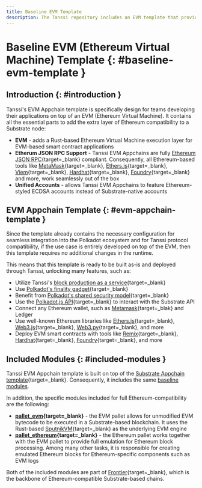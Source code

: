 ```yaml
---
title: Baseline EVM Template
description: The Tanssi repository includes an EVM template that provides all the necessary configurations to launch an Appchain that is fully compatible with Ethereum.
---
```


# Baseline EVM (Ethereum Virtual Machine) Template {: #baseline-evm-template }

## Introduction {: #introduction }

Tanssi's EVM Appchain template is specifically design for teams developing their applications on top of an EVM (Ethereum Virtual Machine). It contains all the essential parts to add the extra layer of Ethereum compatibility to a Substrate node:

- **EVM** - adds a Rust-based Ethereum Virtual Machine execution layer for EVM-based smart contract applications
- **Etherum JSON RPC Support** - Tanssi EVM Appchains are fully [Ethereum JSON RPC](https://ethereum.org/en/developers/docs/apis/json-rpc/){target=_blank} compliant. Consequently, all Ethereum-based tools like [MetaMask](https://metamask.io/){target=_blank}, [Ethers.js](https://docs.ethers.org/){target=_blank}, [Viem](https://viem.sh/){target=_blank}, [Hardhat](https://hardhat.org/){target=_blank}, [Foundry](https://book.getfoundry.sh/){target=_blank} and more, work seamlessly out of the box
- **Unified Accounts** - allows Tanssi EVM Appchains to feature Ethereum-styled ECDSA accounts instead of Substrate-native accounts

## EVM Appchain Template {: #evm-appchain-template }

Since the template already contains the necessary configuration for seamless integration into the Polkadot ecosystem and for Tanssi protocol compatibility, if the use case is entirely developed on top of the EVM, then this template requires no additional changes in the runtime.

This means that this template is ready to be built as-is and deployed through Tanssi, unlocking many features, such as:

- Utilize Tanssi's [block production as a service](/learn/tanssi/technical-features/#block-production-as-a-service){target=_blank}
- Use [Polkadot's finality gadget](https://wiki.polkadot.network/docs/learn-consensus#finality-gadget-grandpa){target=_blank}
- Benefit from [Polkadot's shared security model](https://wiki.polkadot.network/docs/learn-parachains#shared-security){target=_blank}
- Use the [Polkadot.js API](/builders/interact/substrate-api/polkadot-js-api){target=_blank} to interact with the Substrate API
- Connect any Ethereum wallet, such as [Metamask](/builders/interact/ethereum-api/wallets/metamask/){target=_blak} and Ledger
- Use well-known Ethereum libraries like [Ethers.js](/builders/interact/ethereum-api/libraries/ethersjs){target=_blank}, [Web3.js](/builders/interact/ethereum-api/libraries/web3js){target=_blank}, [Web3.py](/builders/interact/ethereum-api/libraries/web3py/){target=_blank}, and more
- Deploy EVM smart contracts with tools like [Remix](https://remix.ethereum.org/){target=_blank}, [Hardhat](https://hardhat.org/){target=_blank}, [Foundry](https://github.com/foundry-rs/foundry){target=_blank}, and more


## Included Modules {: #included-modules }

Tanssi EVM Appchain template is built on top of the [Substrate Appchain template](/builders/build/templates/substrate/){target=_blank}. Consequently, it includes the same [baseline modules](/builders/build/templates/substrate/#included-modules).

In addition, the specific modules included for full Ethereum-compatibility are the following:

- **[pallet_evm](https://docs.rs/pallet-evm/latest/pallet_evm/){target=_blank}** - the EVM pallet allows for unmodified EVM bytecode to be executed in a Substrate-based blockchain. It uses the Rust-based [SputnikVM](https://github.com/rust-ethereum/evm){target=_blank} as the underlying EVM engine
- **[pallet_ethereum](https://docs.rs/pallet-ethereum/latest/pallet_ethereum/){target=_blank}** - the Ethereum pallet works together with the EVM pallet to provide full emulation for Ethereum block processing. Among many other tasks, it is responsible for creating emulated Ethereum blocks for Ethereum-specific components such as EVM logs

Both of the included modules are part of [Frontier](https://github.com/paritytech/frontier){target=_blank}, which is the backbone of Ethereum-compatible Substrate-based chains.
